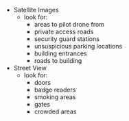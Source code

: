 - Satellite Images
	- look for:
		- areas to pilot drone from
		- private access roads
		- security guard stations
		- unsuspicious parking locations
		- building entrances
		- roads to building
- Street View
	- look for:
		- doors
		- badge readers
		- smoking areas
		- gates
		- crowded areas